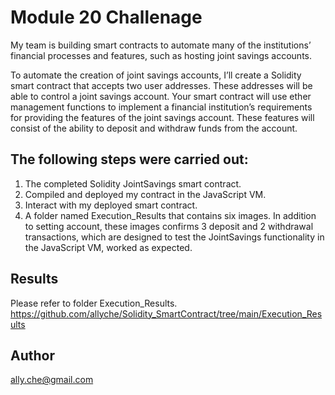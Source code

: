 # Module 20 Challenage

My team is building smart contracts to automate many of the institutions’ financial processes and features, such as hosting joint savings accounts.

To automate the creation of joint savings accounts, I’ll create a Solidity smart contract that accepts two user addresses. These addresses will be able to control a joint savings account. Your smart contract will use ether management functions to implement a financial institution’s requirements for providing the features of the joint savings account. These features will consist of the ability to deposit and withdraw funds from the account.

## The following steps were carried out:
1. The completed Solidity JointSavings smart contract.
2. Compiled and deployed my contract in the JavaScript VM.
3. Interact with my deployed smart contract.
2. A folder named Execution_Results that contains six images. In addition to setting account, these images confirms 3 deposit and 2 withdrawal transactions, which are designed to test the JointSavings functionality in the JavaScript VM, worked as expected.

## Results
Please refer to folder Execution_Results.
https://github.com/allyche/Solidity_SmartContract/tree/main/Execution_Results

## Author
ally.che@gmail.com